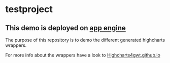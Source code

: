 testproject
===========

This demo is deployed on [app engine](http://data-dragon-766.appspot.com/)
---------------------------------------------------------------------------

The purpose of this repository is to demo the different generated highcharts wrappers.

For more info about the wrappers have a look to [Highcharts4gwt.github.io](http://highcharts4gwt.github.io)
